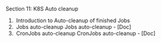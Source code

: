 Section 11: K8S Auto cleanup
1.  Introduction to Auto-cleanup of finished Jobs
2.  Jobs auto-cleanup
		Jobs auto-cleanup - [Doc]
3.  CronJobs auto-cleanup
		CronJobs auto-cleanup - [Doc]